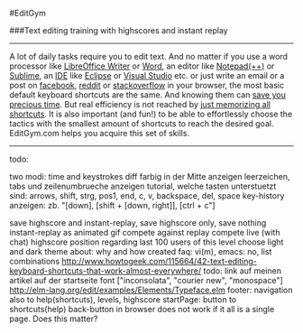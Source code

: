 #EditGym

###Text editing training with highscores and instant replay

---

A lot of daily tasks require you to edit text. And no matter if you use a word processor like [LibreOffice Writer](https://www.libreoffice.org/discover/writer) or [Word](http://en.wikipedia.org/wiki/Microsoft_Word), an editor like [Notepad(++)](http://notepad-plus-plus.org) or [Sublime](http://www.sublimetext.com), an [IDE](http://en.wikipedia.org/wiki/Integrated_development_environment) like [Eclipse](https://eclipse.org) or [Visual Studio](http://www.visualstudio.com) etc. or just write an email or a post on [facebook](http://www.facebook.com), [reddit](http://www.reddit.com) or [stackoverflow](http://stackoverflow.com) in your browser, the most basic default keyboard shortcuts are the same. And knowing them can [save you precious time](http://lifehacker.com/5970089/back-to-the-basics-learn-to-use-keyboard-shortcuts-like-a-ninja).
But real efficiency is not reached by [just memorizing all shortcuts](https://www.shortcutfoo.com). It is also important (and fun!) to be able to effortlessly choose the tactics with the smallest amount of shortcuts to reach the desired goal.
EditGym.com helps you acquire this set of skills.

---

todo:

two modi: time and keystrokes
diff farbig in der Mitte anzeigen
leerzeichen, tabs und zeilenumbrueche anzeigen
tutorial, welche tasten unterstuetzt sind: arrows, shift, strg, pos1, end, c, v, backspace, del, space
key-history anzeigen: zb. "[down], [shift + [down, right]], [ctrl + c"]

save highscore and instant-replay, save highscore only, save nothing
instant-replay as animated gif
compete against replay
compete live (with chat)
highscore position regarding last 100 users of this level
choose light and dark theme
about: why and how created
faq: vi(m), emacs: no, list combinations http://www.howtogeek.com/115664/42-text-editing-keyboard-shortcuts-that-work-almost-everywhere/
todo: link auf meinen artikel auf der startseite
font ["inconsolata", "courier new", "monospace"] http://elm-lang.org/edit/examples/Elements/Typeface.elm
footer: navigation also to help(shortcuts), levels, highscore
startPage: button to shortcuts(help)
back-button in browser does not work if it all is a single page. Does this matter?